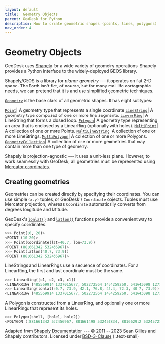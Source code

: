 ```yaml
---
layout: default
title:  Geometry Objects
parent: GeoDesk for Python
description: How to create geometric shapes (points, lines, polygons)
nav_order: 4
---
```



<a id="Geometry"></a>

# Geometry Objects

GeoDesk uses [Shapely](https://shapely.readthedocs.io/) for a wide variety of geometry operations. Shapely provides a Python interface to the widely-deployed GEOS library.

Shapely/GEOS is a library for *planar geometry* --- it operates on flat 2-D space. The Earth isn't flat, of course, but for many real-life cartographic needs, we can pretend that it is and use simplified geometric techniques.

[`Geometry`](https://shapely.readthedocs.io/en/stable/geometry.htm) is the base class of all geometric shapes. It has eight subtypes:

[`Point`](https://shapely.readthedocs.io/en/stable/reference/shapely.Point.html)| A geometry type that represents a single coordinate
[`LineString`](https://shapely.readthedocs.io/en/stable/reference/shapely.LineString.html)| A geometry type composed of one or more line segments.
[`LinearRing`](https://shapely.readthedocs.io/en/stable/reference/shapely.LinearRing.html)| A LineString that forms a closed loop.
[`Polygon`](https://shapely.readthedocs.io/en/stable/reference/shapely.Polygon.html)| A geometry type representing an area that is enclosed by a LinearRing (optionally with holes).
[`MultiPoint`](https://shapely.readthedocs.io/en/stable/reference/shapely.MultiPoint.html)| A collection of one or more Points.
[`MultiLineString`](https://shapely.readthedocs.io/en/stable/reference/shapely.MultiLineString.html)| A collection of one or more LineStrings.
[`MultiPolygon`](https://shapely.readthedocs.io/en/stable/reference/shapely.MultiPolygon.html)| A collection of one or more Polygons.
[`GeometryCollection`](https://shapely.readthedocs.io/en/stable/reference/shapely.GeometryCollection.html)| A collection of one or more geometries that may contain more than one type of geometry.

Shapely is projection-agnostic --- it uses a unit-less plane. However, to work seamlessly with GeoDesk, all geometries must be represented using [Mercator coordinates](/core-concepts#coordinate-system).

## Creating geometries

Geometries can be created directly by specifying their coordinates. You can use simple `(x,y)` tuples, or GeoDesk's [`Coordinate`](/python\Coordinate#Coordinate) objects. Tuples must use Mercator projection, whereas `Coordinate` automatically converts from degrees longitude and latitude.

GeoDesk's [`lonlat()`](/python\Coordinate#lonlat) and [`latlon()`](/python\Coordinate#latlon) functions provide a convenient way to specify coordinates.

```python
>>> Point(10, 20)>
<POINT (10 20)>
>>> Point(Coordinate(lat=40.7, lon=73.9))
<POINT (881661342 532456967)>
>>> Point(latlon(40.7, 73.9))
<POINT (881661342 532456967)>
```

LineStrings and LinearRings use a sequence of coordinates. For a LinearRing, the first and last coordinate must be the same.

```python
>>> LinearRing([c1, c2, c3, c1])
<LINEARRING (485569914 1337015677, 502272564 1474259260, 541643098 1271302994, ...>
>>> LinearRing(lonlat(40.7, 73.9, 42.1, 76.8, 45.4, 72.3, 40.7, 73.9))
<LINEARRING (485569914 1337015677, 502272564 1474259260, 541643098 1271302994, ...>
```

A Polygon is constructed from a LinearRing, and optionally one or more LinearRings that represent its holes.

```python
>>> Polygon(shell, [hole1, hole2])
<POLYGON ((881661342 532456967, 881661498 532456834, 881662912 532457214, ...>
```



Adapted from [Shapely Documentation](https://shapely.readthedocs.io/) --- &copy; 2011 -- 2023 Sean Gillies and Shapely contributors. Licensed under [BSD-3-Clause](https://github.com/shapely/shapely/blob/main/LICENSE.txt)
{:.text-small}
